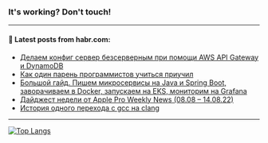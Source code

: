 ### It's working? Don't touch!

---
<!--
#### 🛠️ Technical stack:

![C++](https://img.shields.io/badge/C++-informational?logo=c%2B%2B&style=flat&logoColor=white&color=9C033A)
![Java](https://img.shields.io/badge/Java-informational?logo=java&style=flat&logoColor=white&color=007396)
![Kotlin](https://img.shields.io/badge/Kotlin-informational?logo=Kotlin&style=flat&logoColor=white&color=0095D5)
![JS](https://img.shields.io/badge/JS-informational?logo=javaScript&style=flat&logoColor=black&color=F7Df1E) <br>
![HTML5](https://img.shields.io/badge/HTML5-informational?logo=html5&style=flat&logoColor=white&color=E34F26)
![CSS3](https://img.shields.io/badge/CSS3-informational?logo=css3&style=flat&logoColor=white&color=157286)
![Sass](https://img.shields.io/badge/Saas-informational?logo=sass&style=flat&logoColor=white&color=hotpink)
![PHP](https://img.shields.io/badge/PHP-informational?logo=php&style=flat&logoColor=white&color=777BB4) <br>
![WebPAck](https://img.shields.io/badge/WebPack-informational?logo=webPack&style=flat&logoColor=white&color=FF6F00)
![Bootstrap](https://img.shields.io/badge/Bootstrap-informational?logo=Bootstrap&style=flat&logoColor=white&color=7952B3)
![MySQL](https://img.shields.io/badge/MySQL-informational?logo=MySQL&style=flat&logoColor=white&color=00f) <br>
![NodeJS](https://img.shields.io/badge/NodeJS-informational?logo=node.js&style=flat&logoColor=white&color=43853D)
![Spring](https://img.shields.io/badge/Spring-informational?logo=Spring&style=flat&logoColor=white&color=0A9EDC)
![Angular](https://img.shields.io/badge/Vue-informational?logo=vue.js&style=flat&logoColor=white&color=red)
![Git](https://img.shields.io/badge/Git-informational?logo=git&style=flat&logoColor=white&color=darkorange)

___
-->

#### 💬 Latest posts from habr.com:

<!-- BLOG-POST-LIST:START -->
- [Делаем конфиг сервер безсерверным при помощи AWS API Gateway и DynamoDB](https://habr.com/ru/post/682684/?utm_source=habrahabr&utm_medium=rss&utm_campaign=682684)
- [Как один парень программистов учиться приучил](https://habr.com/ru/post/682742/?utm_source=habrahabr&utm_medium=rss&utm_campaign=682742)
- [Большой гайд. Пишем микросервисы на Java и Spring Boot, заворачиваем в Docker, запускаем на EKS, мониторим на Grafana](https://habr.com/ru/post/682720/?utm_source=habrahabr&utm_medium=rss&utm_campaign=682720)
- [Дайджест недели от Apple Pro Weekly News &lpar;08.08 – 14.08.22&rpar;](https://habr.com/ru/post/682674/?utm_source=habrahabr&utm_medium=rss&utm_campaign=682674)
- [История одного перехода с gcc на clang](https://habr.com/ru/post/682324/?utm_source=habrahabr&utm_medium=rss&utm_campaign=682324)
<!-- BLOG-POST-LIST:END -->

---

[![Top Langs](https://github-readme-stats.vercel.app/api/top-langs/?username=zloylis&layout=compact&hide_border=true&theme=dracula)](https://github.com/zloylis)
